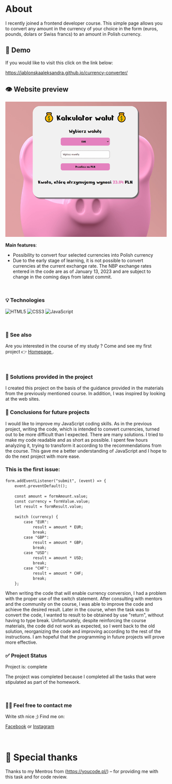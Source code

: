 # About

I recently joined a frontend developer course. This simple page allows you to convert any amount in the currency of your choice in the form (euros, pounds, dolars or Swiss francs) to an amount in Polish currency.

## 🌟 Demo 

If you would like to visit this click on the link below:

https://jablonskaaleksandra.github.io/currency-converter/

## 👁 Website preview

![GIF of my app](https://raw.githubusercontent.com/JablonskaAleksandra/currency-converter/main/images/converter.gif)

**Main features**:
- Possibility to convert four selected currencies into Polish currency
- Due to the early stage of learning, it is not possible to convert currencies at the current exchange rate. The NBP exchange rates entered in the code are as of January 13, 2023 and are subject to change in the coming days from latest commit.

&nbsp;
 
### 💡 Technologies
![HTML5](https://img.shields.io/badge/html5-%23E34F26.svg?style=for-the-badge&logo=html5&logoColor=white)
![CSS3](https://img.shields.io/badge/css3-%231572B6.svg?style=for-the-badge&logo=css3&logoColor=white)
![JavaScript](https://img.shields.io/badge/javascript-%23323330.svg?style=for-the-badge&logo=javascript&logoColor=%23F7DF1E)


&nbsp;
 
### 🔗 See also

Are you interested in the course of my study ?
Come and see my first project 👉 [ Homepage ](https://jablonskaaleksandra.github.io/homepage/).

&nbsp;
 
### 🤔 Solutions provided in the project

I created this project on the basis of the guidance provided in the materials from the previously mentioned course. In addition, I was inspired by looking at the web sites. 


### 💭 Conclusions for future projects

I would like to improve my JavaScript coding skills. As in the previous project, writing the code, which is intended to convert currencies, turned out to be more difficult than I expected. There are many solutions. I tried to make my code readable and as short as possible. I spent few hours analyzing it, trying to transform it according to the recommendations from the course. This gave me a better understanding of JavaScript and I hope to do the next project with more ease.

### This is the first issue:
```
form.addEventListener("submit", (event) => {
    event.preventDefault();

    const amount = formAmount.value;
    const currency = formValue.value;
    let result = formResult.value;

    switch (currency) {
        case "EUR":
            result = amount * EUR;
            break;
        case "GBP":
            result = amount * GBP;
            break;
        case "USD":
            result = amount * USD;
            break;
        case "CHF":
            result = amount * CHF;
            break;
    };
```

When writing the code that will enable currency conversion, I had a problem with the proper use of the switch statement. After consulting with mentors and the community on the course, I was able to improve the code and achieve the desired result. Later in the course, when the task was to convert the code, I wanted to result to be obtained by use "return", without having to type break. Unfortunately, despite reinforcing the course materials, the code did not work as expected, so I went back to the old solution, reorganizing the code and improving according to the rest of the instructions. I am hopeful that the programming in future projects will prove more effective.


### ✅ Project Status
Project is: complete

The project was completed because I completed all the tasks that were stipulated as part of the homework. 


&nbsp;

### 🙋‍♂️ Feel free to contact me
Write sth nice ;) Find me on:

[Facebook](https://www.facebook.com/profile.php?id=100000886447163) or [Instagram](https://www.instagram.com/_nemeyeth_/) 


&nbsp;

# 👏 Special thanks
Thanks to my Mentros from (https://youcode.pl/) – for providing me with this task and for code review.
